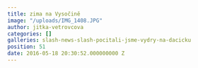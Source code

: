 ```yaml
---
title: zima na Vysočině
image: "/uploads/IMG_1408.JPG"
author: jitka-vetrovcova
categories: []
galleries: slash-news-slash-pocitali-jsme-vydry-na-dacicku
position: 51
date: 2016-05-18 20:30:52.000000000 Z
---
```

